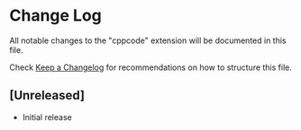 # Change Log

All notable changes to the "cppcode" extension will be documented in this file.

Check [Keep a Changelog](http://keepachangelog.com/) for recommendations on how to structure this file.

## [Unreleased]

- Initial release